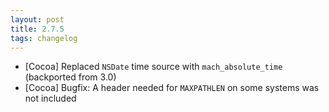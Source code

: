 ```yaml
---
layout: post
title: 2.7.5
tags: changelog
---
```


- \[Cocoa\] Replaced `NSDate` time source with `mach_absolute_time` (backported
  from 3.0)
- \[Cocoa\] Bugfix: A header needed for `MAXPATHLEN` on some systems was not
  included
